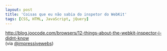 ```yaml
---
layout: post
title: 'Coisas que eu não sabia do inspetor do WebKit'
tags: [CSS, HTML, JavaScript, jQuery]
---
```


<http://blog.joocode.com/browsers/12-things-about-the-webkit-inspector-i-didnt-know><br>
(via [@impressivewebs](https://twitter.com/ImpressiveWebs/status/243400701206732800))
